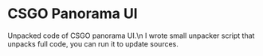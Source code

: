 # CSGO Panorama UI
Unpacked code of CSGO panorama UI.\n
I wrote small unpacker script that unpacks full code, you can run it to update sources.
